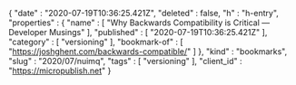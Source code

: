{
  "date" : "2020-07-19T10:36:25.421Z",
  "deleted" : false,
  "h" : "h-entry",
  "properties" : {
    "name" : [ "Why Backwards Compatibility is Critical — Developer Musings" ],
    "published" : [ "2020-07-19T10:36:25.421Z" ],
    "category" : [ "versioning" ],
    "bookmark-of" : [ "https://joshghent.com/backwards-compatible/" ]
  },
  "kind" : "bookmarks",
  "slug" : "2020/07/nuimq",
  "tags" : [ "versioning" ],
  "client_id" : "https://micropublish.net"
}
